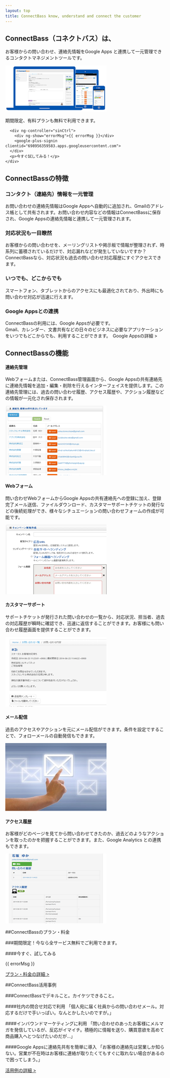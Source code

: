 ```yaml
---
layout: top
title: ConnectBass know, understand and connect the customer
---
```


<div class="jumbotron">
  <h2><span class="logoTypoPrefix">Connect</span><span class="logoTypoSuffix">Bass</span>（コネクトバス）は、</h2>
  <p class="lead">お客様からの問い合わせ、連絡先情報をGoogle Apps と連携して一元管理できるコンタクトマネジメントツールです。</p>

  <div class="row">
    <div class="col-sm-6">
      <img class="media-object" src="/assets/img/top/devices_320.png" width="320">
    </div>
    <div class="col-sm-6 text-right">
      <p>期間限定、有料プランも無料で利用できます。</p>

      <div ng-controller="sinCtrl">
        <div ng-show="errorMsg">{{ errorMsg }}</div>
        <google-plus-signin clientid="698956359583.apps.googleusercontent.com">
      </div>
      <p>今すぐ試してみる！</p>
    </div>
  </div>

</div>


<h2 class="text-center"><span class="logoTypoPrefix">Connect</span><span class="logoTypoSuffix">Bass</span>の特徴</h2>

<div class="row">
  <div class="col-sm-6">
    <h3>コンタクト（連絡先）情報を一元管理</h3>
    <p>お問い合わせの連絡先情報はGoogle Appsへ自動的に追加され、Gmailのアドレス帳として共有されます。お問い合わせ内容などの情報はConnectBassに保存され、Google Appsの連絡先情報と連携して一元管理されます。</p>
  </div>
  <div class="col-sm-6">
    <h3>対応状況も一目瞭然</h3>
    <p>お客様からの問い合わせを、メーリングリストや掲示板で情報が整理されず、時系列に蓄積されているだけで、対応漏れなどが発生していないですか？ ConnectBassなら、対応状況も過去の問い合わせ対応履歴にすぐアクセスできます。</p>
  </div>
</div>

<div class="row">
  <div class="col-sm-6">
    <h3>いつでも、どこからでも</h3>
	<p>スマートフォン、タブレットからのアクセスにも最適化されており、外出時にも問い合わせ対応が迅速に行えます。</p>
  </div>
  <div class="col-sm-6">
    <h3>Google Appsとの連携</h3>
	<p>ConnectBassの利用には、Google Appsが必要です。<br>Gmail、カレンダー、文書共有などの日々のビジネスに必要なアプリケーションをいつでもどこからでも、利用することができます。　Google Appsの詳細 ></p>  
  </div>
</div>


<h2 class="text-center"><span class="logoTypoPrefix">Connect</span><span class="logoTypoSuffix">Bass</span>の機能</h2>

<div class="row">
  <div class="col-sm-6">
    <h4><span class="glyphicon glyphicon-user"></span> 連絡先管理</h4>
	<p class="descQuote">Webフォームまたは、ConnectBass管理画面から、Google Appsの共有連絡先に連絡先情報を追加・編集・削除を行えるインターフェイスを提供します。この連絡先管理には、過去の問い合わせ履歴、アクセス履歴や、アクション履歴などの情報が一元化され保存されます。</p>
  </div>
  <div class="col-sm-6">
    <img src="/assets/img/top/contact.png" width="320" height="220" class="img-thumbnail imgMargin">
  </div>
</div>

<div class="row">
  <div class="col-sm-6">
    <h4><span class="glyphicon glyphicon-pencil"></span> Webフォーム</h4>
	<p class="descQuote">問い合わせWebフォームからGoogle Appsの共有連絡先への登録に加え、登録完了メール送信、ファイルダウンロード、カスタマーサポートチケットの発行などの後続処理ができ、様々なシチュエーションの問い合わせフォームの作成が可能です。</p>
  </div>
  <div class="col-sm-6">
    <img src="/assets/img/top/form.png" width="320" height="220" class="img-thumbnail imgMargin">
  </div>
</div>

<div class="row">
  <div class="col-sm-6">
    <h4><span class="glyphicon glyphicon-search"></span> カスタマーサポート</h4>
	<p class="descQuote">サポートチケットが発行された問い合わせの一覧から、対応状況、担当者、過去の対応履歴が瞬時に確認でき、迅速に返信することができます。お客様にも問い合わせ履歴画面を提供することができます。</p>
  </div>
  <div class="col-sm-6">
    <img src="/assets/img/top/case.png" width="320" height="220" class="img-thumbnail imgMargin">
  </div>
</div>

<div class="row">
  <div class="col-sm-6">
    <h4><span class="glyphicon glyphicon-envelope"></span> メール配信</h4>
	<p class="descQuote">過去のアクセスやアクションを元にメール配信ができます。条件を設定ですることで、フォローメールの自動発信もできます。</p>
  </div>
  <div class="col-sm-6">
    <img src="/assets/img/top/p7_2_320.jpg" width="320" height="214" class="img-thumbnail imgMargin">
  </div>
</div>

<div class="row">
  <div class="col-sm-6">
    <h4><span class="glyphicon glyphicon-globe"></span> アクセス履歴</h4>
	<p class="descQuote">お客様がどのページを見てから問い合わせてきたのか、過去どのようなアクションを取ったのかを把握することができます。また、Google Analytics との連携もできます。</p>
  </div>
  <div class="col-sm-6">
    <img src="/assets/img/top/access.png" width="320" height="220" class="img-thumbnail imgMargin">
  </div>
</div>

##<span class="logoTypoPrefix">Connect</span><span class="logoTypoSuffix">Bass</span>のプラン・料金

###期間限定！今なら全サービス無料でご利用できます。

####今すぐ、試してみる

<div ng-controller="sinCtrl">
  <div ng-show="errorMsg">{{ errorMsg }}</div>
  <google-plus-signin clientid="698956359583.apps.googleusercontent.com">
</div>

[プラン・料金の詳細 >](price.html)

##<span class="logoTypoPrefix">Connect</span><span class="logoTypoSuffix">Bass</span>活用事例

###ConnectBassでデキルこと。カイケツできること。

####社内の問合せ対応で利用
「個人宛に届く社員からの問い合わせメール。対応するだけで手いっぱい。なんとかしたいのですが。」

####インバウンドマーケティングに利用
「問い合わせのあったお客様にメルマガを発信しているが、反応がイマイチ。積極的に情報を送り、購買意欲を高めて商品購入へとつなげたいのだが...」  

####Google Appsに連絡先共有を簡単に導入
「お客様の連絡先は営業しか知らない。営業が不在時はお客様に連絡が取りたくてもすぐに取れない場合があるので困ってしまう。」

[活用例の詳細 >](case.html)



